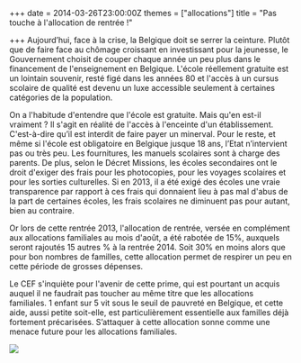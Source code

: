 +++
date = 2014-03-26T23:00:00Z
themes = ["allocations"]
title = "Pas touche à l'allocation de rentrée !"

+++
Aujourd’hui, face à la crise, la Belgique doit se serrer la ceinture. Plutôt que de faire face au chômage croissant en investissant pour la jeunesse, le Gouvernement choisit de couper chaque année un peu plus dans le financement de l'enseignement en Belgique. L'école réellement gratuite est un lointain souvenir, resté figé dans les années 80 et l'accès à un cursus scolaire de qualité est devenu un luxe accessible seulement à certaines catégories de la population.

On a l'habitude d'entendre que l'école est gratuite. Mais qu'en est-il vraiment ? Il s'agit en réalité de l'accès à l'enceinte d'un établissement. C'est-à-dire qu’il est interdit de faire payer un minerval. Pour le reste, et même si l'école est obligatoire en Belgique jusque 18 ans, l’Etat n’intervient pas ou très peu. Les fournitures, les manuels scolaires sont à charge des parents. De plus, selon le Décret Missions, les écoles secondaires ont le droit d'exiger des frais pour les photocopies, pour les voyages scolaires et pour les sorties culturelles. Si en 2013, il a été exigé des écoles une vraie transparence par rapport à ces frais qui donnaient lieu à pas mal d'abus de la part de certaines écoles, les frais scolaires ne diminuent pas pour autant, bien au contraire.

Or lors de cette rentrée 2013, l'allocation de rentrée, versée en complément aux allocations familiales au mois d'août, a été rabotée de 15%, auxquels seront rajoutés 15 autres % à la rentrée 2014. Soit 30% en moins alors que pour bon nombres de familles, cette allocation permet de respirer un peu en cette période de grosses dépenses.

Le CEF s'inquiète pour l'avenir de cette prime, qui est pourtant un acquis auquel il ne faudrait pas toucher au même titre que les allocations familiales. 1 enfant sur 5 vit sous le seuil de pauvreté en Belgique, et cette aide, aussi petite soit-elle, est particulièrement essentielle aux familles déjà fortement précarisées. S’attaquer à cette allocation sonne comme une menace future pour les allocations familiales.

![](https://res.cloudinary.com/cefasbl/image/upload/c_limit,dpr_auto,q_70,w_740,f_auto/v1588580432/1547809710_fsxf4x.jpg)